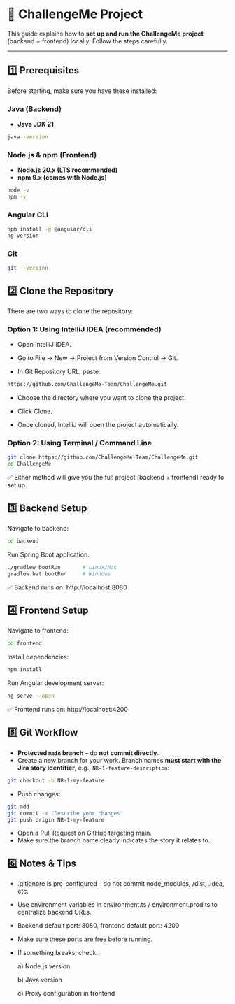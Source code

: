 # 🚀 ChallengeMe Project

This guide explains how to **set up and run the ChallengeMe project** (backend + frontend) locally. Follow the steps carefully.

---

## 1️⃣ Prerequisites

Before starting, make sure you have these installed:

### Java (Backend)
- **Java JDK 21**
```bash
java -version
```
### Node.js & npm (Frontend)
- **Node.js 20.x (LTS recommended)**
- **npm 9.x (comes with Node.js)**
```bash
node -v
npm -v
```

### Angular CLI
```bash
npm install -g @angular/cli
ng version
```
### Git
```bash
git --version
```

## 2️⃣ Clone the Repository

There are two ways to clone the repository:

### Option 1: Using IntelliJ IDEA (recommended)

- Open IntelliJ IDEA.

- Go to File → New → Project from Version Control → Git.

- In Git Repository URL, paste:

```bash
https://github.com/ChallengeMe-Team/ChallengeMe.git
```

- Choose the directory where you want to clone the project.

- Click Clone.

- Once cloned, IntelliJ will open the project automatically.

### Option 2: Using Terminal / Command Line
```bash
git clone https://github.com/ChallengeMe-Team/ChallengeMe.git
cd ChallengeMe
```

✅ Either method will give you the full project (backend + frontend) ready to set up.

## 3️⃣ Backend Setup
Navigate to backend:
```bash
cd backend
```
Run Spring Boot application:
```bash
./gradlew bootRun       # Linux/Mac
gradlew.bat bootRun     # Windows
```
✅ Backend runs on: http://localhost:8080

## 4️⃣ Frontend Setup
Navigate to frontend:
```bash
cd frontend
```
Install dependencies:
```bash
npm install
```
Run Angular development server:
```bash
ng serve --open
```
✅ Frontend runs on: http://localhost:4200

## 5️⃣ Git Workflow

- **Protected `main` branch** – do **not commit directly**.
- Create a new branch for your work. Branch names **must start with the Jira story identifier**, e.g., `NR-1-feature-description`:
```bash
git checkout -b NR-1-my-feature
```
- Push changes:
```bash
git add .
git commit -m "Describe your changes"
git push origin NR-1-my-feature
```
- Open a Pull Request on GitHub targeting main.
- Make sure the branch name clearly indicates the story it relates to.

## 6️⃣ Notes & Tips
- .gitignore is pre-configured - do not commit node_modules, /dist, .idea, etc.
- Use environment variables in environment.ts / environment.prod.ts to centralize backend URLs.
- Backend default port: 8080, frontend default port: 4200
- Make sure these ports are free before running.
- If something breaks, check:

  a) Node.js version

  b) Java version

  c) Proxy configuration in frontend
